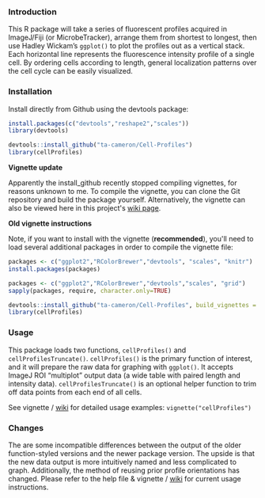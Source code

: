 ### Introduction

This R package will take a series of fluorescent profiles acquired in ImageJ/Fiji (or MicrobeTracker), arrange them from shortest to longest, then use Hadley Wickam’s `ggplot()` to plot the profiles out as a vertical stack. Each horizontal line represents the fluorescence intensity profile of a single cell. By ordering cells according to length, general localization patterns over the cell cycle can be easily visualized.

### Installation

Install directly from Github using the devtools package:
```R
install.packages(c("devtools","reshape2","scales"))
library(devtools)

devtools::install_github("ta-cameron/Cell-Profiles")
library(cellProfiles)
```

**Vignette update**

Apparently the install_github recently stopped compiling vignettes, for reasons unknown to me. To compile the vignette, you can clone the Git repository and build the package yourself. Alternatively, the vignette can also be viewed here in this project's [wiki page](https://github.com/ta-cameron/Cell-Profiles/wiki/Vignette).  

**Old vignette instructions**

Note, if you want to install with the vignette (**recommended**), you'll need to load several additional packages in order to compile the vignette file:
```R
packages <- c("ggplot2","RColorBrewer","devtools", "scales", "knitr")
install.packages(packages)

packages <- c("ggplot2","RColorBrewer","devtools","scales", "grid")
sapply(packages, require, character.only=TRUE)

devtools::install_github("ta-cameron/Cell-Profiles", build_vignettes = TRUE)
library(cellProfiles)
```


### Usage

This package loads two functions, `cellProfiles()` and `cellProfilesTruncate()`. `cellProfiles()` is the primary function of interest, and it will prepare the raw data for graphing with `ggplot()`. It accepts ImageJ ROI “multiplot” output data (a wide table with paired length and intensity data). `cellProfilesTruncate()` is an optional helper function to trim off data points from each end of all cells. 

See vignette / [wiki](https://github.com/ta-cameron/Cell-Profiles/wiki/Vignette) for detailed usage examples: `vignette("cellProfiles")`

### Changes

The are some incompatible differences between the output of the older function-styled versions and the newer package version. The upside is that the new data output is more intuitively named and less complicated to graph. Additionally, the method of reusing prior profile orientations has changed. Please refer to the help file & vignette / [wiki](https://github.com/ta-cameron/Cell-Profiles/wiki/Vignette) for current usage instructions.
